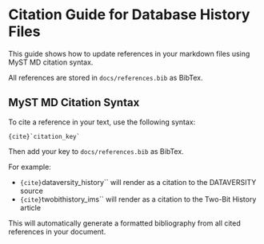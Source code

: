 # Citation Guide for Database History Files

This guide shows how to update references in your markdown files using MyST MD citation syntax.

All references are stored in `docs/references.bib` as BibTex.

## MyST MD Citation Syntax

To cite a reference in your text, use the following syntax:

```
{cite}`citation_key`
```

Then add your key to `docs/references.bib` as BibTex.

For example:
- `{cite}`dataversity_history`` will render as a citation to the DATAVERSITY source
- `{cite}`twobithistory_ims`` will render as a citation to the Two-Bit History article

This will automatically generate a formatted bibliography from all cited references in your document.
